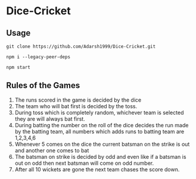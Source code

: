 # Dice-Cricket

## Usage

```
git clone https://github.com/Adarsh1999/Dice-Cricket.git
```

```
npm i --legacy-peer-deps
```

```
npm start
```

## Rules of the Games

1. The runs scored in the game is decided by the dice
2. The team who will bat first is decided by the toss. 
3. During toss which is completely random, whichever team is selected they are will always bat first.
4. During batting the number on the roll of the dice decides the run made by the batting team, all numbers which adds runs to batting team are 1,2,3,4,6
5. Whenever 5 comes on the dice the current batsman on the strike is out and another one comes to bat
6. The batsman on strike is decided by odd and even like if a batsman is out on odd then next batsman will come on odd number.
7. After all 10 wickets are gone the next team chases the score down.
